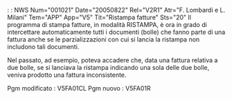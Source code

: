  :  : NWS Num="001021" Date="20050822" Rel="V2R1" Atr="F. Lombardi e L. Milani" Tem="APP" App="V5" Tit="Ristampa fatture" Sts="20"
Il programma di stampa fatture, in modalità RISTAMPA, è ora in grado di intercettare automaticamente
tutti i documenti (bolle) che fanno parte di una fattura anche se le parzializzazioni con cui si lancia la ristampa non includono tali documenti.

Nel passato, ad esempio, poteva accadere che, data una fattura relativa a due bolle, se si lanciava
la ristampa indicando una sola delle due bolle, veniva prodotto una fattura inconsistente.

Pgm modificato :  V5FA01CL
Pgm nuovo :  V5FA01R
